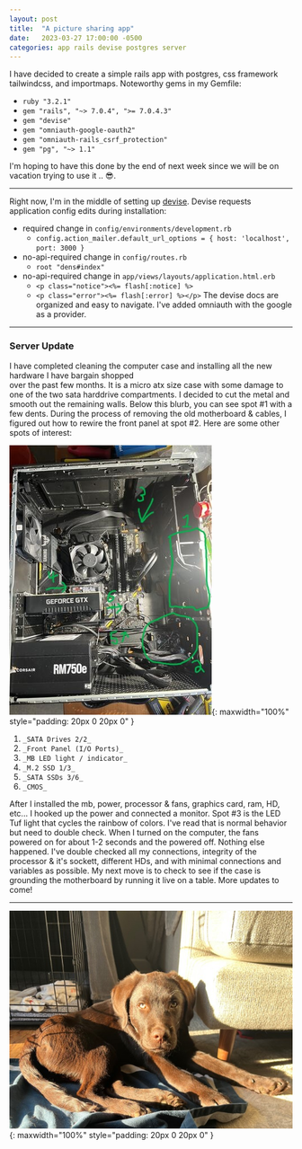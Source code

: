 ```yaml
---
layout: post
title:  "A picture sharing app"
date:   2023-03-27 17:00:00 -0500
categories: app rails devise postgres server
---
```


I have decided to create a simple rails app with postgres, css framework 
tailwindcss, and importmaps. Noteworthy gems in my Gemfile:

  - `ruby "3.2.1"`
  - `gem "rails", "~> 7.0.4", ">= 7.0.4.3"`
  - `gem "devise"`
  - `gem "omniauth-google-oauth2"`
  - `gem "omniauth-rails_csrf_protection"`
  - `gem "pg", "~> 1.1"`

I'm hoping to have this done by the end of next week since we will be on vacation 
trying to use it .. 😎.

---

Right now, I'm in the middle of setting up [devise](https://github.com/heartcombo/devise). 
Devise requests application config edits during installation:
  - required change in `config/environments/development.rb`
    - `config.action_mailer.default_url_options = { host: 'localhost', port: 3000 }`
  - no-api-required change in `config/routes.rb`
    - `root "dens#index"`
  - no-api-required change in `app/views/layouts/application.html.erb`
    - `<p class="notice"><%= flash[:notice] %>`
    - `<p class="error"><%= flash[:error] %></p>`
The devise docs are organized and easy to navigate. I've added omniauth with the google 
as a provider.

---

### Server Update

I have completed cleaning the computer case and installing all the new hardware I have bargain shopped  
over the past few months. It is a micro atx size case with some damage to one of the two sata harddrive 
compartments. I decided to cut the metal and smooth out the remaining walls. Below this blurb, you can see 
spot #1 with a few dents. During the process of removing the old motherboard & cables, I figured out how to 
rewire the front panel at spot #2. Here are some other spots of interest:

![capybara-server1](/img/capybara-server1.jpg){: maxwidth="100%" style="padding: 20px 0 20px 0" }

  1. `_SATA Drives 2/2_`
  2. `_Front Panel (I/O Ports)_`
  3. `_MB LED light / indicator_`
  4. `_M.2 SSD 1/3_`
  5. `_SATA SSDs 3/6_`
  6. `_CMOS_`

After I installed the mb, power, processor & fans, graphics card, ram, HD, etc... I hooked up the power and connected 
a monitor. Spot #3 is the LED Tuf light that cycles the rainbow of colors. I've read that is normal behavior but need 
to double check.  When I turned on the computer, the fans powered on for about 1-2 seconds and the powered off.  Nothing 
else happened. I've double checked all my connections, integrity of the processor & it's sockett, different HDs, and with 
minimal connections and variables as possible. My next move is to check to see if the case is grounding the motherboard by 
running it live on a table.  More updates to come!

<!-- TODO fix blockquote, code, img syntax -->

---

![woodford2](/img/woodford2.jpg){: maxwidth="100%" style="padding: 20px 0 20px 0" }
